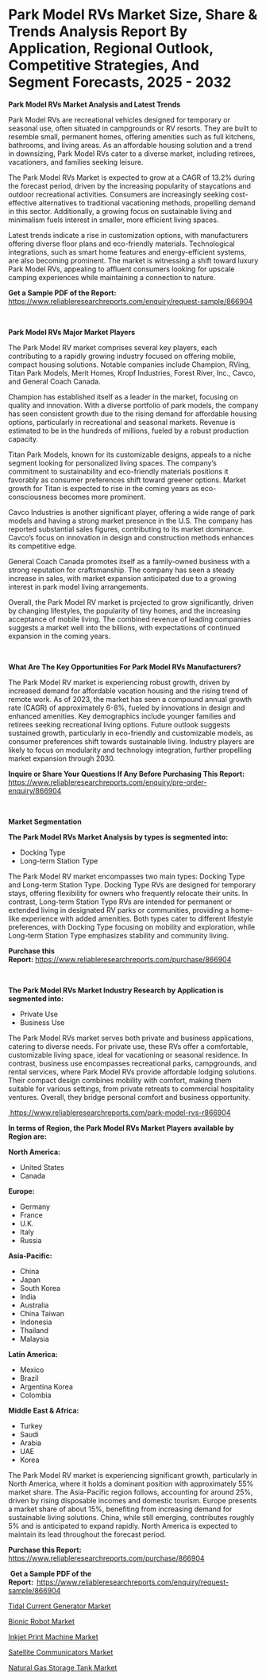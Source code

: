 <p><h1>Park Model RVs Market Size, Share & Trends Analysis Report By Application, Regional Outlook, Competitive Strategies, And Segment Forecasts, 2025 - 2032</h1></p><p><strong>Park Model RVs Market Analysis and Latest Trends</strong></p>
<p><p>Park Model RVs are recreational vehicles designed for temporary or seasonal use, often situated in campgrounds or RV resorts. They are built to resemble small, permanent homes, offering amenities such as full kitchens, bathrooms, and living areas. As an affordable housing solution and a trend in downsizing, Park Model RVs cater to a diverse market, including retirees, vacationers, and families seeking leisure.</p><p>The Park Model RVs Market is expected to grow at a CAGR of 13.2% during the forecast period, driven by the increasing popularity of staycations and outdoor recreational activities. Consumers are increasingly seeking cost-effective alternatives to traditional vacationing methods, propelling demand in this sector. Additionally, a growing focus on sustainable living and minimalism fuels interest in smaller, more efficient living spaces.</p><p>Latest trends indicate a rise in customization options, with manufacturers offering diverse floor plans and eco-friendly materials. Technological integrations, such as smart home features and energy-efficient systems, are also becoming prominent. The market is witnessing a shift toward luxury Park Model RVs, appealing to affluent consumers looking for upscale camping experiences while maintaining a connection to nature.</p></p>
<p><strong>Get a Sample PDF of the Report:&nbsp;</strong> <a href="https://www.reliableresearchreports.com/enquiry/request-sample/866904?utm_campaign=41&utm_medium=2&utm_source=Github&utm_content=ia&utm_term=19022025&utm_id=park-model-rvs">https://www.reliableresearchreports.com/enquiry/request-sample/866904</a></p>
<p>&nbsp;</p>
<p><strong>Park Model RVs Major Market Players</strong></p>
<p><p>The Park Model RV market comprises several key players, each contributing to a rapidly growing industry focused on offering mobile, compact housing solutions. Notable companies include Champion, RVing, Titan Park Models, Merit Homes, Kropf Industries, Forest River, Inc., Cavco, and General Coach Canada.</p><p>Champion has established itself as a leader in the market, focusing on quality and innovation. With a diverse portfolio of park models, the company has seen consistent growth due to the rising demand for affordable housing options, particularly in recreational and seasonal markets. Revenue is estimated to be in the hundreds of millions, fueled by a robust production capacity.</p><p>Titan Park Models, known for its customizable designs, appeals to a niche segment looking for personalized living spaces. The company’s commitment to sustainability and eco-friendly materials positions it favorably as consumer preferences shift toward greener options. Market growth for Titan is expected to rise in the coming years as eco-consciousness becomes more prominent.</p><p>Cavco Industries is another significant player, offering a wide range of park models and having a strong market presence in the U.S. The company has reported substantial sales figures, contributing to its market dominance. Cavco’s focus on innovation in design and construction methods enhances its competitive edge.</p><p>General Coach Canada promotes itself as a family-owned business with a strong reputation for craftsmanship. The company has seen a steady increase in sales, with market expansion anticipated due to a growing interest in park model living arrangements.</p><p>Overall, the Park Model RV market is projected to grow significantly, driven by changing lifestyles, the popularity of tiny homes, and the increasing acceptance of mobile living. The combined revenue of leading companies suggests a market well into the billions, with expectations of continued expansion in the coming years.</p></p>
<p>&nbsp;</p>
<p><strong>What Are The Key Opportunities For Park Model RVs Manufacturers?</strong></p>
<p><p>The Park Model RV market is experiencing robust growth, driven by increased demand for affordable vacation housing and the rising trend of remote work. As of 2023, the market has seen a compound annual growth rate (CAGR) of approximately 6-8%, fueled by innovations in design and enhanced amenities. Key demographics include younger families and retirees seeking recreational living options. Future outlook suggests sustained growth, particularly in eco-friendly and customizable models, as consumer preferences shift towards sustainable living. Industry players are likely to focus on modularity and technology integration, further propelling market expansion through 2030.</p></p>
<p><strong>Inquire or Share Your Questions If Any Before Purchasing This Report:</strong> <a href="https://www.reliableresearchreports.com/enquiry/pre-order-enquiry/866904?utm_campaign=41&utm_medium=2&utm_source=Github&utm_content=ia&utm_term=19022025&utm_id=park-model-rvs">https://www.reliableresearchreports.com/enquiry/pre-order-enquiry/866904</a></p>
<p>&nbsp;</p>
<p><strong>Market Segmentation</strong></p>
<p><strong>The Park Model RVs Market Analysis by types is segmented into:</strong></p>
<p><ul><li>Docking Type</li><li>Long-term Station Type</li></ul></p>
<p><p>The Park Model RV market encompasses two main types: Docking Type and Long-term Station Type. Docking Type RVs are designed for temporary stays, offering flexibility for owners who frequently relocate their units. In contrast, Long-term Station Type RVs are intended for permanent or extended living in designated RV parks or communities, providing a home-like experience with added amenities. Both types cater to different lifestyle preferences, with Docking Type focusing on mobility and exploration, while Long-term Station Type emphasizes stability and community living.</p></p>
<p><strong>Purchase this Report:&nbsp;</strong><a href="https://www.reliableresearchreports.com/purchase/866904?utm_campaign=41&utm_medium=2&utm_source=Github&utm_content=ia&utm_term=19022025&utm_id=park-model-rvs">https://www.reliableresearchreports.com/purchase/866904</a></p>
<p>&nbsp;</p>
<p><strong>The Park Model RVs Market Industry Research by Application is segmented into:</strong></p>
<p><ul><li>Private Use</li><li>Business Use</li></ul></p>
<p><p>The Park Model RVs market serves both private and business applications, catering to diverse needs. For private use, these RVs offer a comfortable, customizable living space, ideal for vacationing or seasonal residence. In contrast, business use encompasses recreational parks, campgrounds, and rental services, where Park Model RVs provide affordable lodging solutions. Their compact design combines mobility with comfort, making them suitable for various settings, from private retreats to commercial hospitality ventures. Overall, they bridge personal comfort and business opportunity.</p></p>
<p><a href="https://www.reliableresearchreports.com/park-model-rvs-r866904?utm_campaign=41&utm_medium=2&utm_source=Github&utm_content=ia&utm_term=19022025&utm_id=park-model-rvs">&nbsp;https://www.reliableresearchreports.com/park-model-rvs-r866904</a></p>
<p><strong>In terms of Region, the Park Model RVs Market Players available by Region are:</strong></p>
<p>
    <p> <strong> North America: </strong>
        <ul>
            <li>United States</li>
            <li>Canada</li>
        </ul>
        </p> 
    <p> <strong> Europe: </strong>
        <ul>
            <li>Germany</li>
            <li>France</li>
            <li>U.K.</li>
            <li>Italy</li>
            <li>Russia</li>
        </ul>
        </p> 
    <p> <strong> Asia-Pacific: </strong>
        <ul>
            <li>China</li>
            <li>Japan</li>
            <li>South Korea</li>
            <li>India</li>
            <li>Australia</li>
            <li>China Taiwan</li>
            <li>Indonesia</li>
            <li>Thailand</li>
            <li>Malaysia</li>
        </ul>
        </p> 
    <p> <strong> Latin America: </strong>
        <ul>
            <li>Mexico</li>
            <li>Brazil</li>
            <li>Argentina Korea</li>
            <li>Colombia</li>
        </ul>
        </p> 
    <p> <strong> Middle East & Africa: </strong>
        <ul>
            <li>Turkey</li>
            <li>Saudi</li>
            <li>Arabia</li>
            <li>UAE</li>
            <li>Korea</li>
        </ul>
    </p>
    </p>
<p><p>The Park Model RV market is experiencing significant growth, particularly in North America, where it holds a dominant position with approximately 55% market share. The Asia-Pacific region follows, accounting for around 25%, driven by rising disposable incomes and domestic tourism. Europe presents a market share of about 15%, benefiting from increasing demand for sustainable living solutions. China, while still emerging, contributes roughly 5% and is anticipated to expand rapidly. North America is expected to maintain its lead throughout the forecast period.</p></p>
<p><strong>Purchase this Report: </strong><a href="https://www.reliableresearchreports.com/purchase/866904?utm_campaign=41&utm_medium=2&utm_source=Github&utm_content=ia&utm_term=19022025&utm_id=park-model-rvs">https://www.reliableresearchreports.com/purchase/866904</a></p>
<p>&nbsp;<strong>Get a Sample PDF of the Report:&nbsp;&nbsp;</strong><a href="https://www.reliableresearchreports.com/enquiry/request-sample/866904?utm_campaign=41&utm_medium=2&utm_source=Github&utm_content=ia&utm_term=19022025&utm_id=park-model-rvs">https://www.reliableresearchreports.com/enquiry/request-sample/866904</a></p>
<p><strong></strong></p>
<p><p><a href="https://github.com/kaloyhboosh/Market-Research-Report-List-1/blob/main/tidal-current-generator-market.md?utm_campaign=41&utm_medium=2&utm_source=Github&utm_content=ia&utm_term=19022025&utm_id=park-model-rvs">Tidal Current Generator Market</a></p><p><a href="https://github.com/mqhayigurbaj/Market-Research-Report-List-1/blob/main/bionic-robot-market.md?utm_campaign=41&utm_medium=2&utm_source=Github&utm_content=ia&utm_term=19022025&utm_id=park-model-rvs">Bionic Robot Market</a></p><p><a href="https://github.com/stickkinkel/Market-Research-Report-List-1/blob/main/inkjet-print-machine-market.md?utm_campaign=41&utm_medium=2&utm_source=Github&utm_content=ia&utm_term=19022025&utm_id=park-model-rvs">Inkjet Print Machine Market</a></p><p><a href="https://github.com/xalatieusope/Market-Research-Report-List-1/blob/main/satellite-communicators-market.md?utm_campaign=41&utm_medium=2&utm_source=Github&utm_content=ia&utm_term=19022025&utm_id=park-model-rvs">Satellite Communicators Market</a></p><p><a href="https://github.com/lefiobakali/Market-Research-Report-List-1/blob/main/natural-gas-storage-tank-market.md?utm_campaign=41&utm_medium=2&utm_source=Github&utm_content=ia&utm_term=19022025&utm_id=park-model-rvs">Natural Gas Storage Tank Market</a></p></p>